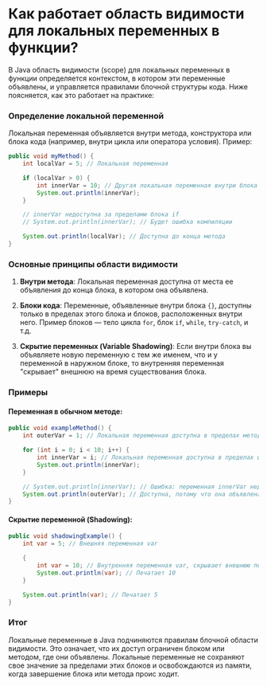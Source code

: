 # Как работает область видимости для локальных переменных в функции?

В Java область видимости (scope) для локальных переменных в функции определяется контекстом, в котором эти переменные объявлены, и управляется правилами блочной структуры кода. Ниже поясняется, как это работает на практике:

### Определение локальной переменной

Локальная переменная объявляется внутри метода, конструктора или блока кода (например, внутри цикла или оператора условия). Пример:

```java
public void myMethod() {
    int localVar = 5; // Локальная переменная

    if (localVar > 0) {
        int innerVar = 10; // Другая локальная переменная внутри блока if
        System.out.println(innerVar);
    }

    // innerVar недоступна за пределами блока if
    // System.out.println(innerVar); // Будет ошибка компиляции

    System.out.println(localVar); // Доступна до конца метода
}
```

### Основные принципы области видимости

1. **Внутри метода**: Локальная переменная доступна от места ее объявления до конца блока, в котором она объявлена.

2. **Блоки кода**: Переменные, объявленные внутри блока `{}`, доступны только в пределах этого блока и блоков, расположенных внутри него. Пример блоков — тело цикла `for`, блок `if`, `while`, `try-catch`, и т.д.

3. **Скрытие переменных (Variable Shadowing)**: Если внутри блока вы объявляете новую переменную с тем же именем, что и у переменной в наружном блоке, то внутренняя переменная "скрывает" внешнюю на время существования блока.

### Примеры

#### Переменная в обычном методе:
```java
public void exampleMethod() {
    int outerVar = 1; // Локальная переменная доступна в пределах метода

    for (int i = 0; i < 10; i++) {
        int innerVar = i; // Локальная переменная доступна в пределах цикла
        System.out.println(innerVar);
    }

    // System.out.println(innerVar); // Ошибка: переменная innerVar недоступна здесь
    System.out.println(outerVar); // Доступна, потому что она объявлена на верхнем уровне метода
}
```

#### Скрытие переменной (Shadowing):
```java
public void shadowingExample() {
    int var = 5; // Внешняя переменная var

    {
        int var = 10; // Внутренняя переменная var, скрывает внешнюю переменную var на время существования блока
        System.out.println(var); // Печатает 10
    }

    System.out.println(var); // Печатает 5
}
```

### Итог

Локальные переменные в Java подчиняются правилам блочной области видимости. Это означает, что их доступ ограничен блоком или методом, где они объявлены. Локальные переменные не сохраняют свое значение за пределами этих блоков и освобождаются из памяти, когда завершение блока или метода проис ходит.